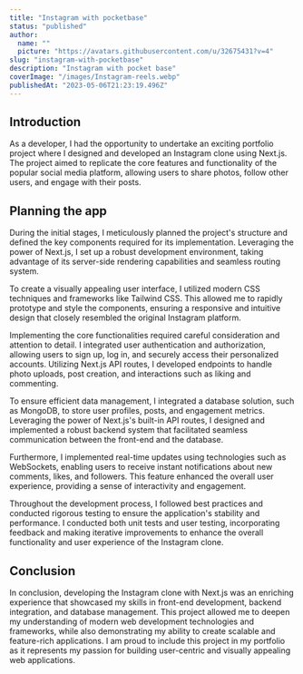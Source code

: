 ```yaml
---
title: "Instagram with pocketbase"
status: "published"
author:
  name: ""
  picture: "https://avatars.githubusercontent.com/u/32675431?v=4"
slug: "instagram-with-pocketbase"
description: "Instagram with pocket base"
coverImage: "/images/Instagram-reels.webp"
publishedAt: "2023-05-06T21:23:19.496Z"
---
```


## Introduction

As a developer, I had the opportunity to undertake an exciting portfolio project where I designed and developed an Instagram clone using Next.js. The project aimed to replicate the core features and functionality of the popular social media platform, allowing users to share photos, follow other users, and engage with their posts.

## Planning the app

During the initial stages, I meticulously planned the project's structure and defined the key components required for its implementation. Leveraging the power of Next.js, I set up a robust development environment, taking advantage of its server-side rendering capabilities and seamless routing system.

To create a visually appealing user interface, I utilized modern CSS techniques and frameworks like Tailwind CSS. This allowed me to rapidly prototype and style the components, ensuring a responsive and intuitive design that closely resembled the original Instagram platform.

Implementing the core functionalities required careful consideration and attention to detail. I integrated user authentication and authorization, allowing users to sign up, log in, and securely access their personalized accounts. Utilizing Next.js API routes, I developed endpoints to handle photo uploads, post creation, and interactions such as liking and commenting.

To ensure efficient data management, I integrated a database solution, such as MongoDB, to store user profiles, posts, and engagement metrics. Leveraging the power of Next.js's built-in API routes, I designed and implemented a robust backend system that facilitated seamless communication between the front-end and the database.

Furthermore, I implemented real-time updates using technologies such as WebSockets, enabling users to receive instant notifications about new comments, likes, and followers. This feature enhanced the overall user experience, providing a sense of interactivity and engagement.

Throughout the development process, I followed best practices and conducted rigorous testing to ensure the application's stability and performance. I conducted both unit tests and user testing, incorporating feedback and making iterative improvements to enhance the overall functionality and user experience of the Instagram clone.

## Conclusion

In conclusion, developing the Instagram clone with Next.js was an enriching experience that showcased my skills in front-end development, backend integration, and database management. This project allowed me to deepen my understanding of modern web development technologies and frameworks, while also demonstrating my ability to create scalable and feature-rich applications. I am proud to include this project in my portfolio as it represents my passion for building user-centric and visually appealing web applications.

